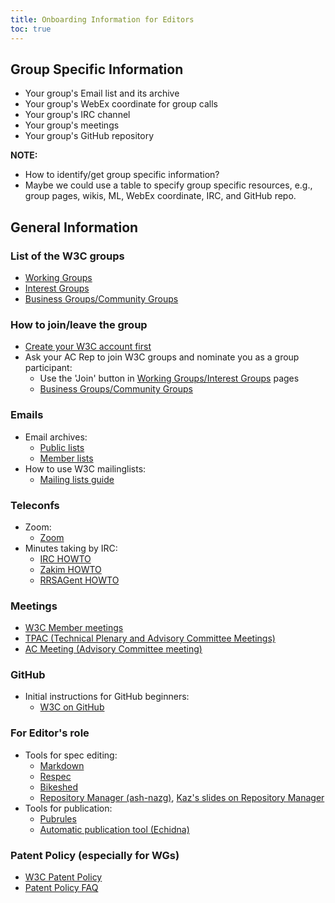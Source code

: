 ```yaml
---
title: Onboarding Information for Editors
toc: true
---
```


## Group Specific Information
* Your group's Email list and its archive
* Your group's WebEx coordinate for group calls
* Your group's IRC channel
* Your group's meetings
* Your group's GitHub repository

**NOTE:**
* How to identify/get group specific information?
* Maybe we could use a table to specify group specific resources, e.g., group pages, wikis, ML, WebEx coordinate, IRC, and GitHub repo.

## General Information

### List of the W3C groups
* [Working Groups](https://www.w3.org/groups/wg/)
* [Interest Groups](https://www.w3.org/groups/ig/)
* [Business Groups/Community Groups](https://www.w3.org/community/groups/)

### How to join/leave the group
* [Create your W3C account first](https://www.w3.org/account/request/)
* Ask your AC Rep to join W3C groups and nominate you as a group participant:
  * Use the 'Join' button in [Working Groups/Interest Groups](https://www.w3.org/groups/) pages
  * [Business Groups/Community Groups](https://www.w3.org/community/groups/)

### Emails
* Email archives:
  * [Public lists](https://lists.w3.org/)
  * [Member lists](https://lists.w3.org/Archives/Member/)
* How to use W3C mailinglists:
  * [Mailing lists guide](https://www.w3.org/email/)

### Teleconfs
* Zoom:
  * [Zoom](https://www.w3.org/Guide/meetings/zoom)
* Minutes taking by IRC:
  * [IRC HOWTO](https://www.w3.org/Project/IRC/)
  * [Zakim HOWTO](https://www.w3.org/2001/12/zakim-irc-bot.html)
  * [RRSAGent HOWTO](https://www.w3.org/2002/03/RRSAgent)

### Meetings
* [W3C Member meetings](https://www.w3.org/events/)
* [TPAC (Technical Plenary and Advisory Committee Meetings)](https://www.w3.org/events/tpac/)
* [AC Meeting (Advisory Committee meeting)](https://www.w3.org/events/ac/)

### GitHub
* Initial instructions for GitHub beginners:
  * [W3C on GitHub](https://w3c.github.io/)

### For Editor's role
* Tools for spec editing:
  * [Markdown](https://github.github.com/gfm/)
  * [Respec](https://github.com/speced/respec/wiki/format)
  * [Bikeshed](https://speced.github.io/bikeshed/)
  * [Repository Manager (ash-nazg)](https://github.com/w3c/ash-nazg/), [Kaz's slides on Repository Manager](https://www.w3.org/2017/Talks/0608-ash-nazg-ka/)
* Tools for publication:
  * [Pubrules](https://www.w3.org/pubrules/)
  * [Automatic publication tool (Echidna)](https://labs.w3.org/echidna/)

### Patent Policy (especially for WGs)
* [W3C Patent Policy](https://www.w3.org/policies/patent-policy/)
* [Patent Policy FAQ](https://www.w3.org/2003/12/22-pp-faq.html)


